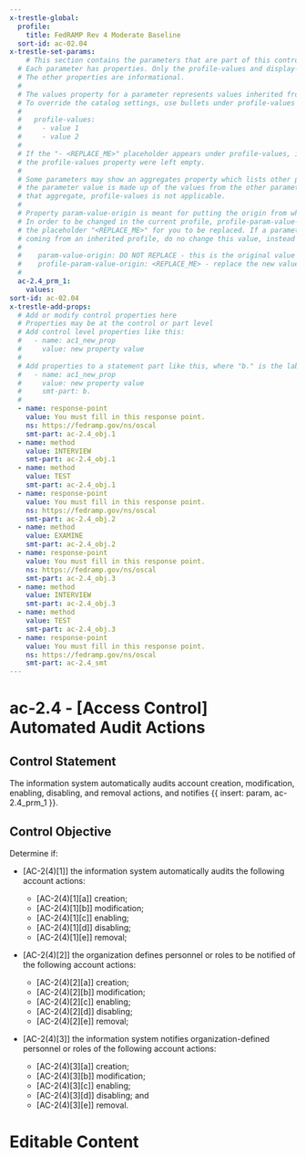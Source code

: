 ```yaml
---
x-trestle-global:
  profile:
    title: FedRAMP Rev 4 Moderate Baseline
  sort-id: ac-02.04
x-trestle-set-params:
    # This section contains the parameters that are part of this control.
  # Each parameter has properties. Only the profile-values and display-name properties are editable.
  # The other properties are informational.
  #
  # The values property for a parameter represents values inherited from the OSCAL catalog.
  # To override the catalog settings, use bullets under profile-values as shown below:
  #
  #   profile-values:
  #     - value 1
  #     - value 2
  #
  # If the "- <REPLACE_ME>" placeholder appears under profile-values, it is the same as if
  # the profile-values property were left empty.
  #
  # Some parameters may show an aggregates property which lists other parameters. This means
  # the parameter value is made up of the values from the other parameters. For parameters
  # that aggregate, profile-values is not applicable.
  #
  # Property param-value-origin is meant for putting the origin from where that parameter comes from.
  # In order to be changed in the current profile, profile-param-value-origin property will be displayed with
  # the placeholder "<REPLACE_ME>" for you to be replaced. If a parameter already has a param-value-origin
  # coming from an inherited profile, do no change this value, instead use profile-param-value-origin as follows:
  #
  #    param-value-origin: DO NOT REPLACE - this is the original value
  #    profile-param-value-origin: <REPLACE_ME> - replace the new value required HERE
  #
  ac-2.4_prm_1:
    values:
sort-id: ac-02.04
x-trestle-add-props:
  # Add or modify control properties here
  # Properties may be at the control or part level
  # Add control level properties like this:
  #   - name: ac1_new_prop
  #     value: new property value
  #
  # Add properties to a statement part like this, where "b." is the label of the target statement part
  #   - name: ac1_new_prop
  #     value: new property value
  #     smt-part: b.
  #
  - name: response-point
    value: You must fill in this response point.
    ns: https://fedramp.gov/ns/oscal
    smt-part: ac-2.4_obj.1
  - name: method
    value: INTERVIEW
    smt-part: ac-2.4_obj.1
  - name: method
    value: TEST
    smt-part: ac-2.4_obj.1
  - name: response-point
    value: You must fill in this response point.
    ns: https://fedramp.gov/ns/oscal
    smt-part: ac-2.4_obj.2
  - name: method
    value: EXAMINE
    smt-part: ac-2.4_obj.2
  - name: response-point
    value: You must fill in this response point.
    ns: https://fedramp.gov/ns/oscal
    smt-part: ac-2.4_obj.3
  - name: method
    value: INTERVIEW
    smt-part: ac-2.4_obj.3
  - name: method
    value: TEST
    smt-part: ac-2.4_obj.3
  - name: response-point
    value: You must fill in this response point.
    ns: https://fedramp.gov/ns/oscal
    smt-part: ac-2.4_smt
---
```


# ac-2.4 - \[Access Control\] Automated Audit Actions

## Control Statement

The information system automatically audits account creation, modification, enabling, disabling, and removal actions, and notifies {{ insert: param, ac-2.4_prm_1 }}.

## Control Objective

Determine if:

- \[AC-2(4)[1]\] the information system automatically audits the following account actions:

  - \[AC-2(4)[1][a]\] creation;
  - \[AC-2(4)[1][b]\] modification;
  - \[AC-2(4)[1][c]\] enabling;
  - \[AC-2(4)[1][d]\] disabling;
  - \[AC-2(4)[1][e]\] removal;

- \[AC-2(4)[2]\] the organization defines personnel or roles to be notified of the following account actions:

  - \[AC-2(4)[2][a]\] creation;
  - \[AC-2(4)[2][b]\] modification;
  - \[AC-2(4)[2][c]\] enabling;
  - \[AC-2(4)[2][d]\] disabling;
  - \[AC-2(4)[2][e]\] removal;

- \[AC-2(4)[3]\] the information system notifies organization-defined personnel or roles of the following account actions:

  - \[AC-2(4)[3][a]\] creation;
  - \[AC-2(4)[3][b]\] modification;
  - \[AC-2(4)[3][c]\] enabling;
  - \[AC-2(4)[3][d]\] disabling; and
  - \[AC-2(4)[3][e]\] removal.

# Editable Content

<!-- Make additions and edits below -->
<!-- The above represents the contents of the control as received by the profile, prior to additions. -->
<!-- If the profile makes additions to the control, they will appear below. -->
<!-- The above markdown may not be edited but you may edit the content below, and/or introduce new additions to be made by the profile. -->
<!-- If there is a yaml header at the top, parameter values may be edited. Use --set-parameters to incorporate the changes during assembly. -->
<!-- The content here will then replace what is in the profile for this control, after running profile-assemble. -->
<!-- The added parts in the profile for this control are below.  You may edit them and/or add new ones. -->
<!-- Each addition must have a heading either of the form ## Control my_addition_name -->
<!-- or ## Part a. (where the a. refers to one of the control statement labels.) -->
<!-- "## Control" parts are new parts added after the statement part. -->
<!-- "## Part" parts are new parts added into the top-level statement part with that label. -->
<!-- Subparts may be added with nested hash levels of the form ### My Subpart Name -->
<!-- underneath the parent ## Control or ## Part being added -->
<!-- See https://oscal-compass.github.io/compliance-trestle/tutorials/ssp_profile_catalog_authoring/ssp_profile_catalog_authoring for guidance. -->
